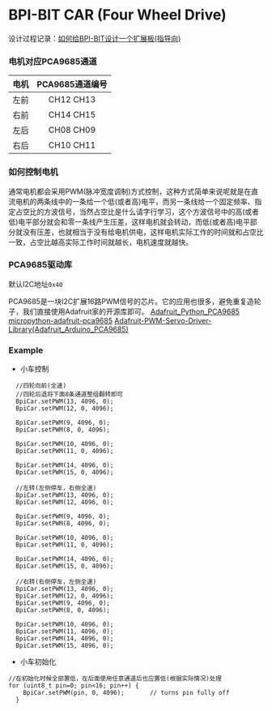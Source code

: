 # BPI-BIT CAR (Four Wheel Drive)

设计过程记录：[如何给BPI-BIT设计一个扩展板(指导向)](https://blog.yelvlab.cn/archives/458/)

### 电机对应PCA9685通道
|电机|PCA9685通道编号|
|:--|:--:|
|左前|CH12 CH13|
|右前|CH14 CH15|
|左后|CH08 CH09|
|右后|CH10 CH11|

### 如何控制电机
通常电机都会采用PWM(脉冲宽度调制)方式控制，这种方式简单来说呢就是在直流电机的两条线中的一条给一个低(或者高)电平，而另一条线给一个固定频率、指定占空比的方波信号，当然占空比是什么请字行学习，这个方波信号中的高(或者低)电平部分就会和零一条线产生压差，这样电机就会转动，而低(或者高)电平部分就没有压差，也就相当于没有给电机供电，这样电机实际工作的时间就和占空比一致，占空比越高实际工作时间就越长，电机速度就越快。

### PCA9685驱动库
默认I2C地址`0x40`

PCA9685是一块I2C扩展16路PWM信号的芯片。它的应用也很多，避免重复造轮子，我们直接使用Adafruit家的开源库即可。
[Adafruit_Python_PCA9685](https://github.com/adafruit/Adafruit_Python_PCA9685)
[micropython-adafruit-pca9685](https://github.com/adafruit/micropython-adafruit-pca9685)
[Adafruit-PWM-Servo-Driver-Library(Adafruit_Arduino_PCA9685)](https://github.com/adafruit/Adafruit-PWM-Servo-Driver-Library)

### Example
- 小车控制
```
  //四轮向前(全速)
  //四轮后退将下面8条通道整组翻转即可
  BpiCar.setPWM(13, 4096, 0);
  BpiCar.setPWM(12, 0, 4096);

  BpiCar.setPWM(9, 4096, 0);
  BpiCar.setPWM(8, 0, 4096);

  BpiCar.setPWM(10, 4096, 0);
  BpiCar.setPWM(11, 0, 4096);

  BpiCar.setPWM(14, 4096, 0);
  BpiCar.setPWM(15, 0, 4096);

  //左转(左侧停车，右侧全速)
  BpiCar.setPWM(13, 4096, 0);
  BpiCar.setPWM(12, 4096, 0);

  BpiCar.setPWM(9, 4096, 0);
  BpiCar.setPWM(8, 4096, 0);

  BpiCar.setPWM(10, 4096, 0);
  BpiCar.setPWM(11, 0, 4096);

  BpiCar.setPWM(14, 4096, 0);
  BpiCar.setPWM(15, 0, 4096);

  //右转(右侧停车，左侧全速)
  BpiCar.setPWM(13, 4096, 0);
  BpiCar.setPWM(12, 0, 4096);
  BpiCar.setPWM(9, 4096, 0);
  BpiCar.setPWM(8, 0, 4096);

  BpiCar.setPWM(10, 4096, 0);
  BpiCar.setPWM(11, 4096, 0);
  BpiCar.setPWM(14, 4096, 0);
  BpiCar.setPWM(15, 4096, 0);
```

- 小车初始化
```
//在初始化时候全部置低，在后面使用任意通道后也应置低(根据实际情况)处理
for (uint8_t pin=0; pin<16; pin++) {
    BpiCar.setPWM(pin, 0, 4096);       // turns pin fully off
  }
```